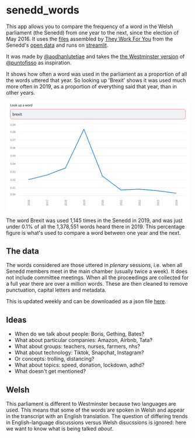 # senedd_words

This app allows you to compare the frequency of a word in the Welsh parliament (the Senedd) from one year to the next, since the election of May 2016. It uses the [files](https://www.theyworkforyou.com/pwdata/scrapedxml/senedd/en/) assembled by [They Work For You](https://www.theyworkforyou.com/) from the Senedd's [open data](https://senedd.wales/help/open-data/) and runs on [streamlit](https://streamlit.io/).

It was made by [@aodhanlutetiae](https://x.com/aodhanlutetiae) and takes the [the Westminster version](https://parli-n-grams.puntofisso.net/) of [@puntofisso](https://puntofisso.net/) as inspiration.

It shows how often a word was used in the parliament as a proportion of all the words uttered that year. So looking up 'Brexit' shows it was used much more often in 2019, as a proportion of everything said that year, than in other years.

![picture](brexit_search.png)

The word Brexit was used 1,145 times in the Senedd in 2019, and was just under 0.1% of all the 1,378,551 words heard there in 2019. This percentage figure is what's used to compare a word between one year and the next.

## The data

The words considered are those uttered in *plenary* sessions, i.e. when all Senedd members meet in the main chamber (usually twice a week). It does not include committee meetings. When all the proceedings are collected for a full year there are over a million words. These are then cleaned to remove punctuation, capital letters and metadata.

This is updated weekly and can be downloaded as a json file [here](https://seneddbucket.s3.amazonaws.com/year_WL.json).

## Ideas

- When do we talk about people: Boris, Gething, Bates?
- What about particular companies: Amazon, Airbnb, Tata?
- What about groups: teachers, nurses, farmers, nhs?
- What about technology: Tiktok, Snapchat, Instagram? 
- Or concepts: trolling, distancing?
- What about topics: speed, donation, lockdown, adhd?
- What doesn't get mentioned?

## Welsh

This parliament is different to Westminster because two languages are used. This means that some of the words are spoken in Welsh and appear in the transcript with an English translation. The question of differing trends in English-language discussions versus Welsh disucssions is ignored: here we want to know what is being talked *about*.
